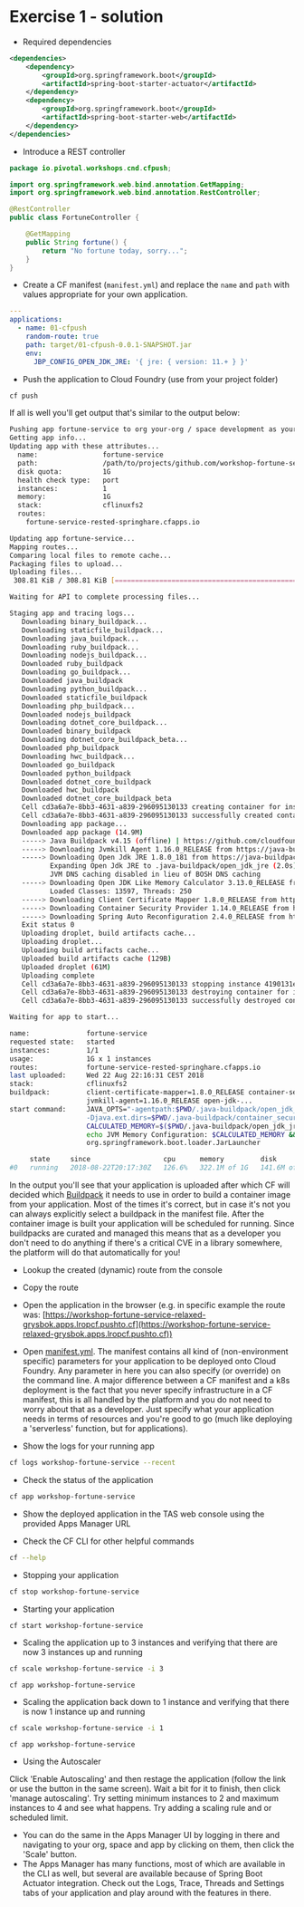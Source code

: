# Exercise 1 - solution

* Required dependencies

```xml
<dependencies>
    <dependency>
        <groupId>org.springframework.boot</groupId>
        <artifactId>spring-boot-starter-actuator</artifactId>
    </dependency>
    <dependency>
        <groupId>org.springframework.boot</groupId>
        <artifactId>spring-boot-starter-web</artifactId>
    </dependency>
</dependencies>
```

* Introduce a REST controller

```java
package io.pivotal.workshops.cnd.cfpush;

import org.springframework.web.bind.annotation.GetMapping;
import org.springframework.web.bind.annotation.RestController;

@RestController
public class FortuneController {

    @GetMapping
    public String fortune() {
        return "No fortune today, sorry...";
    }
}

```

* Create a CF manifest (`manifest.yml`) and replace the `name` and `path` with values appropriate for your own application.

``` yaml
---
applications:
  - name: 01-cfpush
    random-route: true
    path: target/01-cfpush-0.0.1-SNAPSHOT.jar
    env:
      JBP_CONFIG_OPEN_JDK_JRE: '{ jre: { version: 11.+ } }'
```

* Push the application to Cloud Foundry (use from your project folder)

```bash
cf push
```

If all is well you'll get output that's similar to the output below:

```bash
Pushing app fortune-service to org your-org / space development as your.email@pivotal.io
Getting app info...
Updating app with these attributes...
  name:                fortune-service
  path:                /path/to/projects/github.com/workshop-fortune-service/target/workshop-fortune-service-0.0.1-SNAPSHOT.jar
  disk quota:          1G
  health check type:   port
  instances:           1
  memory:              1G
  stack:               cflinuxfs2
  routes:
    fortune-service-rested-springhare.cfapps.io

Updating app fortune-service...
Mapping routes...
Comparing local files to remote cache...
Packaging files to upload...
Uploading files...
 308.81 KiB / 308.81 KiB [======================================================================================================================================================================================================] 100.00% 1s

Waiting for API to complete processing files...

Staging app and tracing logs...
   Downloading binary_buildpack...
   Downloading staticfile_buildpack...
   Downloading java_buildpack...
   Downloading ruby_buildpack...
   Downloading nodejs_buildpack...
   Downloaded ruby_buildpack
   Downloading go_buildpack...
   Downloaded java_buildpack
   Downloading python_buildpack...
   Downloaded staticfile_buildpack
   Downloading php_buildpack...
   Downloaded nodejs_buildpack
   Downloading dotnet_core_buildpack...
   Downloaded binary_buildpack
   Downloading dotnet_core_buildpack_beta...
   Downloaded php_buildpack
   Downloading hwc_buildpack...
   Downloaded go_buildpack
   Downloaded python_buildpack
   Downloaded dotnet_core_buildpack
   Downloaded hwc_buildpack
   Downloaded dotnet_core_buildpack_beta
   Cell cd3a6a7e-8bb3-4631-a839-296095130133 creating container for instance 4190131e-e329-417c-9137-0d4d4e7c6b7d
   Cell cd3a6a7e-8bb3-4631-a839-296095130133 successfully created container for instance 4190131e-e329-417c-9137-0d4d4e7c6b7d
   Downloading app package...
   Downloaded app package (14.9M)
   -----> Java Buildpack v4.15 (offline) | https://github.com/cloudfoundry/java-buildpack.git#553f2c6
   -----> Downloading Jvmkill Agent 1.16.0_RELEASE from https://java-buildpack.cloudfoundry.org/jvmkill/trusty/x86_64/jvmkill-1.16.0_RELEASE.so (found in cache)
   -----> Downloading Open Jdk JRE 1.8.0_181 from https://java-buildpack.cloudfoundry.org/openjdk/trusty/x86_64/openjdk-1.8.0_181.tar.gz (found in cache)
          Expanding Open Jdk JRE to .java-buildpack/open_jdk_jre (2.0s)
          JVM DNS caching disabled in lieu of BOSH DNS caching
   -----> Downloading Open JDK Like Memory Calculator 3.13.0_RELEASE from https://java-buildpack.cloudfoundry.org/memory-calculator/trusty/x86_64/memory-calculator-3.13.0_RELEASE.tar.gz (found in cache)
          Loaded Classes: 13597, Threads: 250
   -----> Downloading Client Certificate Mapper 1.8.0_RELEASE from https://java-buildpack.cloudfoundry.org/client-certificate-mapper/client-certificate-mapper-1.8.0_RELEASE.jar (found in cache)
   -----> Downloading Container Security Provider 1.14.0_RELEASE from https://java-buildpack.cloudfoundry.org/container-security-provider/container-security-provider-1.14.0_RELEASE.jar (found in cache)
   -----> Downloading Spring Auto Reconfiguration 2.4.0_RELEASE from https://java-buildpack.cloudfoundry.org/auto-reconfiguration/auto-reconfiguration-2.4.0_RELEASE.jar (found in cache)
   Exit status 0
   Uploading droplet, build artifacts cache...
   Uploading droplet...
   Uploading build artifacts cache...
   Uploaded build artifacts cache (129B)
   Uploaded droplet (61M)
   Uploading complete
   Cell cd3a6a7e-8bb3-4631-a839-296095130133 stopping instance 4190131e-e329-417c-9137-0d4d4e7c6b7d
   Cell cd3a6a7e-8bb3-4631-a839-296095130133 destroying container for instance 4190131e-e329-417c-9137-0d4d4e7c6b7d
   Cell cd3a6a7e-8bb3-4631-a839-296095130133 successfully destroyed container for instance 4190131e-e329-417c-9137-0d4d4e7c6b7d

Waiting for app to start...

name:              fortune-service
requested state:   started
instances:         1/1
usage:             1G x 1 instances
routes:            fortune-service-rested-springhare.cfapps.io
last uploaded:     Wed 22 Aug 22:16:31 CEST 2018
stack:             cflinuxfs2
buildpack:         client-certificate-mapper=1.8.0_RELEASE container-security-provider=1.14.0_RELEASE java-buildpack=v4.15-offline-https://github.com/cloudfoundry/java-buildpack.git#553f2c6 java-main java-opts java-security
                   jvmkill-agent=1.16.0_RELEASE open-jdk-...
start command:     JAVA_OPTS="-agentpath:$PWD/.java-buildpack/open_jdk_jre/bin/jvmkill-1.16.0_RELEASE=printHeapHistogram=1 -Djava.io.tmpdir=$TMPDIR
                   -Djava.ext.dirs=$PWD/.java-buildpack/container_security_provider:$PWD/.java-buildpack/open_jdk_jre/lib/ext -Djava.security.properties=$PWD/.java-buildpack/java_security/java.security $JAVA_OPTS" &&
                   CALCULATED_MEMORY=$($PWD/.java-buildpack/open_jdk_jre/bin/java-buildpack-memory-calculator-3.13.0_RELEASE -totMemory=$MEMORY_LIMIT -loadedClasses=14307 -poolType=metaspace -stackThreads=250 -vmOptions="$JAVA_OPTS") &&
                   echo JVM Memory Configuration: $CALCULATED_MEMORY && JAVA_OPTS="$JAVA_OPTS $CALCULATED_MEMORY" && MALLOC_ARENA_MAX=2 SERVER_PORT=$PORT eval exec $PWD/.java-buildpack/open_jdk_jre/bin/java $JAVA_OPTS -cp $PWD/.
                   org.springframework.boot.loader.JarLauncher

     state     since                  cpu      memory         disk           details
#0   running   2018-08-22T20:17:30Z   126.6%   322.1M of 1G   141.6M of 1G   
```

In the output you'll see that your application is uploaded after which CF will decided which [Buildpack](https://buildpacks.io/) it needs to use in order to build a container image from your application. Most of the times it's correct, but in case it's not you can always explicitly select a buildpack in the manifest file. After the container image is built your application will be scheduled for running. Since buildpacks are curated and managed this means that as a developer you don't need to do anything if there's a critical CVE in a library somewhere, the platform will do that automatically for you!

* Lookup the created (dynamic) route from the console
* Copy the route 
* Open the application in the browser (e.g. in specific example the route was: [https://workshop-fortune-service-relaxed-grysbok.apps.lropcf.pushto.cf](https://workshop-fortune-service-relaxed-grysbok.apps.lropcf.pushto.cf))
* Open [manifest.yml](../01-cfpush/manifest.yml). The manifest contains all kind of (non-environment specific) parameters for your application to be deployed onto Cloud Foundry. Any parameter in here you can also specify (or override) on the command line. A major difference between a CF manifest and a k8s deployment is the fact that you never specify infrastructure in a CF manifest, this is all handled by the platform and you do not need to worry about that as a developer. Just specify what your application needs in terms of resources and you're good to go (much like deploying a 'serverless' function, but for applications).

* Show the logs for your running app

```bash
cf logs workshop-fortune-service --recent
```
* Check the status of the application

```bash
cf app workshop-fortune-service
```

* Show the deployed application in the TAS web console using the provided Apps Manager URL

* Check the CF CLI for other helpful commands

```bash
cf --help
```

* Stopping your application

```bash
cf stop workshop-fortune-service
```

* Starting your application

```bash
cf start workshop-fortune-service
```

* Scaling the application up to 3 instances and verifying that there are now 3 instances up and running

```bash
cf scale workshop-fortune-service -i 3
```
```
cf app workshop-fortune-service
```

* Scaling the application back down to 1 instance and verifying that there is now 1 instance up and running

```bash
cf scale workshop-fortune-service -i 1
```
```
cf app workshop-fortune-service
```

* Using the Autoscaler

Click 'Enable Autoscaling' and then restage the application (follow the link or use the button in the same screen). Wait a bit for it to finish, then click 'manage autoscaling'. Try setting minimum instances to 2 and maximum instances to 4 and see what happens. Try adding a scaling rule and or scheduled limit.

* You can do the same in the Apps Manager UI by logging in there and navigating to your org, space and app by clicking on them, then click the 'Scale' button.
* The Apps Manager has many functions, most of which are available in the CLI as well, but several are available because of Spring Boot Actuator integration. Check out the Logs, Trace, Threads and Settings tabs of your application and play around with the features in there.